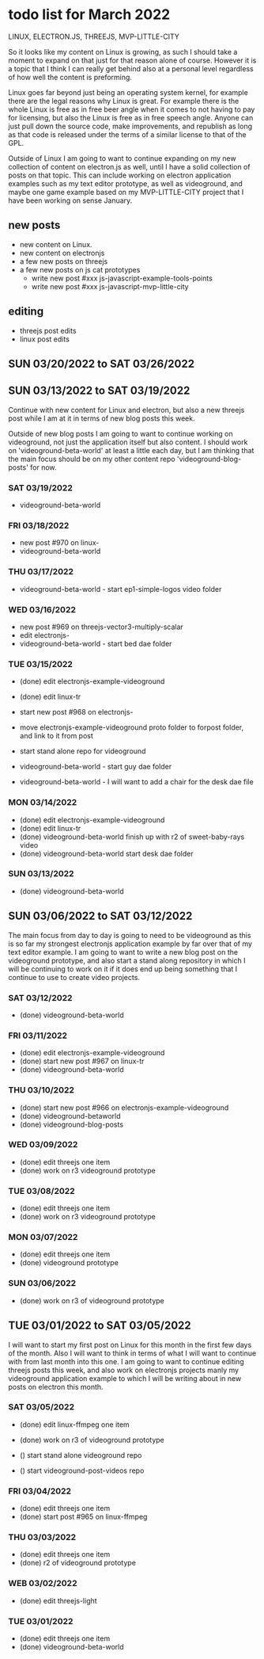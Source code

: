 # todo list for March 2022

LINUX, ELECTRON.JS, THREEJS, MVP-LITTLE-CITY

So it looks like my content on Linux is growing, as such I should take a moment to expand on that just for that reason alone of course. However it is a topic that I think I can really get behind also at a personal level regardless of how well the content is preforming. 

Linux goes far beyond just being an operating system kernel, for example there are the legal reasons why Linux is great. For example there is the whole Linux is free as in free beer angle when it comes to not having to pay for licensing, but also the Linux is free as in free speech angle. Anyone can just pull down the source code, make improvements, and republish as long as that code is released under the terms of a similar license to that of the GPL.

Outside of Linux I am going to want to continue expanding on my new collection of content on electron.js as well, until I have a solid collection of posts on that topic. This can include working on electron application examples such as my text editor prototype, as well as videoground, and maybe one game example based on my MVP-LITTLE-CITY project that I have been working on sense January.

## new posts
* new content on Linux.
* new content on electronjs
* a few new posts on threejs
* a few new posts on js cat prototypes
   * write new post #xxx js-javascript-example-tools-points
   * write new post #xxx js-javascript-mvp-little-city

## editing 
* threejs post edits
* linux post edits

<!-- ////////// //////////
    WEEK 4
/////////////// ///////-->
## SUN 03/20/2022 to  SAT 03/26/2022


<!-- ////////// //////////
    WEEK 3
/////////////// ///////-->
## SUN 03/13/2022 to  SAT 03/19/2022

Continue with new content for Linux and electron, but also a new threejs post while I am at it in terms of new blog posts this week.

Outside of new blog posts I am going to want to continue working on videoground, not just the application itself but also content. I should work on 'videoground-beta-world' at least a little each day, but I am thinking that the main focus should be on my other content repo 'videoground-blog-posts' for now.

### SAT 03/19/2022
* videoground-beta-world

### FRI 03/18/2022
* new post #970 on linux-
* videoground-beta-world

### THU 03/17/2022
* videoground-beta-world - start ep1-simple-logos video folder

### WED 03/16/2022
* new post #969 on threejs-vector3-multiply-scalar
* edit electronjs-
* videoground-beta-world - start bed dae folder

### TUE 03/15/2022
* (done) edit electronjs-example-videoground
* (done) edit linux-tr

* start new post #968 on electronjs-
* move electronjs-example-videoground proto folder to forpost folder, and link to it from post
* start stand alone repo for videoground

* videoground-beta-world - start guy dae folder
* videoground-beta-world - I will want to add a chair for the desk dae file

### MON 03/14/2022
* (done) edit electronjs-example-videoground
* (done) edit linux-tr
* (done) videoground-beta-world finish up with r2 of sweet-baby-rays video
* (done) videoground-beta-world start desk dae folder

### SUN 03/13/2022
* (done) videoground-beta-world

<!-- ////////// //////////
    WEEK 2
/////////////// ///////-->
## SUN 03/06/2022 to  SAT 03/12/2022

The main focus from day to day is going to need to be videoground as this is so far my strongest electronjs application example by far over that of my text editor example. I am going to want to write a new blog post on the videoground prototype, and also start a stand along repository in which I will be continuing to work on it if it does end up being something that I continue to use to create video projects.

### SAT 03/12/2022
* (done) videoground-beta-world

### FRI 03/11/2022
* (done) edit electronjs-example-videoground
* (done) start new post #967 on linux-tr
* (done) videoground-beta-world

### THU 03/10/2022
* (done) start new post #966 on electronjs-example-videoground
* (done) videoground-betaworld
* (done) videoground-blog-posts

### WED 03/09/2022
* (done) edit threejs one item
* (done) work on r3 videoground prototype

### TUE 03/08/2022
* (done) edit threejs one item
* (done) work on r3 videoground prototype

### MON 03/07/2022
* (done) edit threejs one item
* (done) videoground prototype

### SUN 03/06/2022
* (done) work on r3 of videoground prototype

<!-- ////////// //////////
    WEEK 1
/////////////// ///////-->
## TUE 03/01/2022 to  SAT 03/05/2022

I will want to start my first post on Linux for this month in the first few days of the month. Also I will want to think in terms of what I will want to continue with from last month into this one. I am going to want to continue editing threejs posts this week, and also work on electronjs projects manly my videoground application example to which I will be writing about in new posts on electron this month.

### SAT 03/05/2022
* (done) edit linux-ffmpeg one item
* (done) work on r3 of videoground prototype

* () start stand alone videoground repo
* () start videoground-post-videos repo

### FRI 03/04/2022
* (done) edit threejs one item
* (done) start post #965 on linux-ffmpeg

### THU 03/03/2022
* (done) edit threejs one item
* (done) r2 of videoground prototype

### WEB 03/02/2022
* (done) edit threejs-light

### TUE 03/01/2022
* (done) edit threejs one item
* (done) videoground-beta-world


